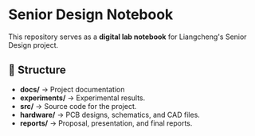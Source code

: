 # Senior Design Notebook

This repository serves as a **digital lab notebook** for Liangcheng's Senior Design project.

## 📂 Structure
- **docs/** → Project documentation
- **experiments/** → Experimental results.
- **src/** → Source code for the project.
- **hardware/** → PCB designs, schematics, and CAD files.
- **reports/** → Proposal, presentation, and final reports.
